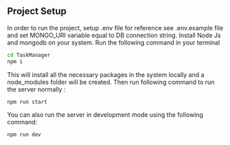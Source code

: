 ## Project Setup
In order to run the project, setup .env file for reference see .env.example file and set MONGO_URI variable equal to DB connection string.
Install Node Js and mongodb on your system.
Run the following command in your terminal 

```Bash
cd TaskManager
npm i
```
This will install all the necessary packages in the system locally and a node_modules folder will be created.
Then run following command to run the server normally :
```bash
npm run start
```
You can also run the server in development mode using the following command:
```bash
npm run dev
```


